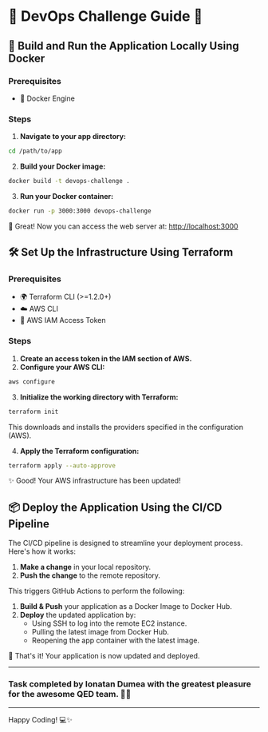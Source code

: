 # 🌟 DevOps Challenge Guide 🌟

## 🚀 Build and Run the Application Locally Using Docker

### Prerequisites

- 🐳 Docker Engine

### Steps

1. **Navigate to your app directory:**

```bash
cd /path/to/app
```

2. **Build your Docker image:**

```bash
docker build -t devops-challenge .
```

3. **Run your Docker container:**

```bash
docker run -p 3000:3000 devops-challenge
```

🎉 Great! Now you can access the web server at: [http://localhost:3000](http://localhost:3000)

## 🛠️ Set Up the Infrastructure Using Terraform

### Prerequisites

- 🌍 Terraform CLI (>=1.2.0+)
- ☁️ AWS CLI
- 🔑 AWS IAM Access Token

### Steps

1. **Create an access token in the IAM section of AWS.**
2. **Configure your AWS CLI:**

```bash
aws configure
```

3. **Initialize the working directory with Terraform:**

```bash
terraform init
```

This downloads and installs the providers specified in the configuration (AWS).

4. **Apply the Terraform configuration:**

```bash
terraform apply --auto-approve
```

✨ Good! Your AWS infrastructure has been updated!

## 📦 Deploy the Application Using the CI/CD Pipeline

The CI/CD pipeline is designed to streamline your deployment process. Here's how it works:

1. **Make a change** in your local repository.
2. **Push the change** to the remote repository.

This triggers GitHub Actions to perform the following:

1. **Build & Push** your application as a Docker Image to Docker Hub.
2. **Deploy** the updated application by:
   - Using SSH to log into the remote EC2 instance.
   - Pulling the latest image from Docker Hub.
   - Reopening the app container with the latest image.

🎉 That's it! Your application is now updated and deployed.

---

### Task completed by **Ionatan Dumea** with the greatest pleasure for the awesome **QED team**. 🚀🎉

---

Happy Coding! 💻✨
